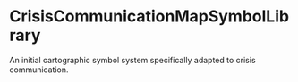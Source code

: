 # CrisisCommunicationMapSymbolLibrary
An initial cartographic symbol system specifically adapted to crisis communication.
